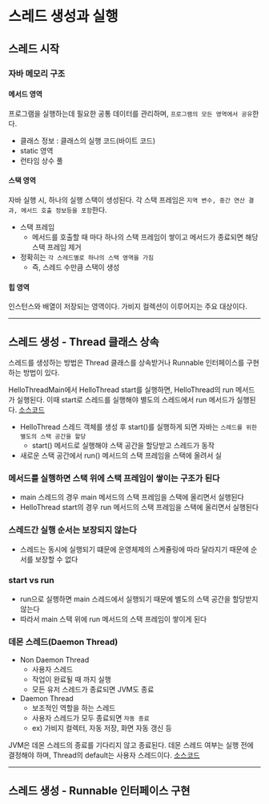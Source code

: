 # 스레드 생성과 실행

## 스레드 시작

### 자바 메모리 구조

#### 메서드 영역

프로그램을 실행하는데 필요한 공통 데이터를 관리하며, `프로그램의 모든 영역에서 공유`한다.

- 클래스 정보 : 클래스의 실행 코드(바이트 코드)
- static 영역
- 런타임 상수 풀

#### 스택 영역

자바 실행 시, 하나의 실행 스택이 생성된다. 각 스택 프레임은 `지역 변수, 중간 연산 결과, 메서드 호출 정보등을 포함`한다.

- 스택 프레임
  - 메서드를 호출할 때 마다 하나의 스택 프레임이 쌓이고 메서드가 종료되면 해당 스택 프레임 제거
- 정확히는 `각 스레드별로 하나의 스택 영역을 가짐`
  - 즉, 스레드 수만큼 스택이 생성

#### 힙 영역

인스턴스와 배열이 저장되는 영역이다. 가비지 컬렉션이 이루어지는 주요 대상이다.

---

## 스레드 생성 - Thread 클래스 상속

스레드를 생성하는 방법은 Thread 클래스를 상속받거나 Runnable 인터페이스를 구현하는 방법이 있다.

HelloThreadMain에서 HelloThread start를 실행하면, HelloThread의 run 메서드가 실행된다.
이때 start로 스레드를 실행해야 별도의 스레드에서 run 메서드가 실행된다.
[소스코드](../src/main/java/org/example/thread/start/HelloThreadMain.java)

- HelloThread 스레드 객체를 생성 후 start()를 실행하게 되면 자바는 `스레드를 위한 별도의 스택 공간을 할당`
  - start() 메서드로 실행해야 스택 공간을 할당받고 스레드가 동작
- 새로운 스택 공간에서 run() 메서드의 스택 프레임을 스택에 올려서 실

### 메서드를 실행하면 스택 위에 스택 프레임이 쌓이는 구조가 된다

- main 스레드의 경우 main 메서드의 스택 프레임을 스택에 올리면서 실행된다
- HelloThread start의 경우 run 메서드의 스택 프레임을 스택에 올리면서 실행된다

### 스레드간 실행 순서는 보장되지 않는다

- 스레드는 동시에 실행되기 떄문에 운영체제의 스케쥴링에 따라 달라지기 때문에 순서를 보장할 수 없다

### start vs run

- run으로 실행하면 main 스레드에서 실행되기 때문에 별도의 스택 공간을 할당받지 않는다
- 따라서 main 스택 위에 run 메서드의 스택 프레임이 쌓이게 된다

### 데몬 스레드(Daemon Thread)

- Non Daemon Thread
  - 사용자 스레드
  - 작업이 완료될 때 까지 실행
  - 모든 유저 스레드가 종료되면 JVM도 종료
- Daemon Thread
  - 보조적인 역할을 하는 스레드
  - 사용자 스레드가 모두 종료되면 `자동 종료`
  - ex) 가비지 컬렉터, 자동 저장, 화면 자동 갱신 등

JVM은 데몬 스레드의 종료를 기다리지 않고 종료된다. 데몬 스레드 여부는 실행 전에 결정해야 하며, Thread의 default는 사용자 스레드이다.
[소스코드](../src/main/java/org/example/thread/start/DaemonThreadMain.java)

--- 

## 스레드 생성 - Runnable 인터페이스 구현

